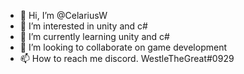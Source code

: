 - 👋 Hi, I’m @CelariusW
- 👀 I’m interested in unity and c#
- 🌱 I’m currently learning unity and c#
- 💞️ I’m looking to collaborate on game development
- 📫 How to reach me discord. WestleTheGreat#0929

<!---
CelariusW/CelariusW is a ✨ special ✨ repository because its `README.md` (this file) appears on your GitHub profile.
You can click the Preview link to take a look at your changes.
--->
